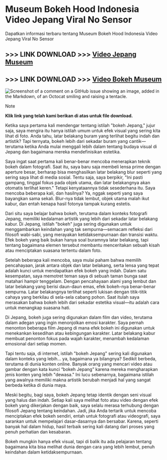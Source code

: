 # Museum Bokeh Hood Indonesia Video Jepang Viral No Sensor
Dapatkan informasi terbaru tentang Museum Bokeh Hood Indonesia Video Jepang Viral No Sensor

## **>>> LINK DOWNLOAD >>> [Video Jepang Museum](https://xnxubd-vpn-browser-apk.kkpbalikpapan.id/)**

## **>>> LINK DOWNLOAD >>> [Video Bokeh Museum](https://yandex-semua-film.kkpbalikpapan.id/)**

![Screenshot of a comment on a GitHub issue showing an image, added in the Markdown, of an Octocat smiling and raising a tentacle.](https://kkpbalikpapan.id/wp-content/uploads/2024/08/XNXubd.jpg)

> [!NOTE]
> **Klik link yang telah kami berikan di atas untuk file download.**

Ketika saya pertama kali mendengar tentang istilah "bokeh Jepang," jujur saja, saya mengira itu hanya istilah umum untuk efek visual yang sering kita lihat di foto. Anda tahu, latar belakang buram yang terlihat begitu indah dan artistik? Tapi ternyata, bokeh lebih dari sekadar buram yang cantik—terutama ketika Anda mulai menggali lebih dalam tentang budaya visual di Jepang dan bagaimana mereka mendefinisikan estetika.

Saya ingat saat pertama kali benar-benar mencoba menerapkan teknik bokeh dalam fotografi. Saat itu, saya baru saja membeli lensa prime dengan aperture besar, berharap bisa menghasilkan latar belakang blur seperti yang sering saya lihat di media sosial. Tentu saja, saya berpikir, "Ini pasti gampang, tinggal fokus pada objek utama, dan latar belakangnya akan otomatis terlihat keren." Tetapi kenyataannya tidak sesederhana itu. Saya mencoba beberapa kali, dan hasilnya? Ya, nggak seperti yang saya bayangkan sama sekali. Blur-nya tidak lembut, objek utama malah ikut kabur, dan entah kenapa hasil fotonya tampak kurang estetis.

Dari situ saya belajar bahwa bokeh, terutama dalam konteks fotografi Jepang, memiliki kedalaman artistik yang lebih dari sekadar latar belakang kabur. Di Jepang, istilah "bokeh" juga sering digunakan untuk menggambarkan keindahan yang tak sempurna—semacam refleksi dari filosofi wabi-sabi, yang merayakan ketidaksempurnaan dan transisi waktu. Efek bokeh yang baik bukan hanya soal buramnya latar belakang, tapi tentang bagaimana elemen tersebut membantu menceritakan sebuah kisah atau menciptakan suasana tertentu dalam foto.

Setelah beberapa kali mencoba, saya mulai paham bahwa memilih pencahayaan, jarak antara objek dan latar belakang, serta lensa yang tepat adalah kunci untuk mendapatkan efek bokeh yang indah. Dalam satu kesempatan, saya memotret teman saya di sebuah taman bunga saat matahari hampir tenggelam. Dengan pencahayaan alami yang lembut dan latar belakang yang berisi daun-daun emas, efek bokeh-nya benar-benar sempurna. Latar belakangnya terlihat seperti lukisan dengan titik-titik cahaya yang berkilau di sela-sela cabang pohon. Saat itulah saya merasakan bahwa bokeh lebih dari sekadar estetika visual—itu adalah cara untuk menangkap suasana hati.

Di Jepang, bokeh juga sering digunakan dalam film dan video, terutama dalam adegan yang ingin menonjolkan emosi karakter. Saya pernah menonton beberapa film Jepang di mana efek bokeh ini digunakan untuk menekankan kesedihan atau kebingungan karakter. Latar belakang kabur membuat penonton fokus pada wajah karakter, menambah kedalaman emosional dari setiap momen.

Tapi tentu saja, di internet, istilah "bokeh Jepang" sering kali digunakan dalam konteks yang lebih… ya, bagaimana ya bilangnya? Sedikit berbeda, terutama di dunia konten online. Banyak orang yang mencari video atau gambar dengan kata kunci “bokeh Jepang” karena mereka mengharapkan jenis konten yang lebih "dewasa." Ini lucu sebenarnya, bagaimana istilah yang awalnya memiliki makna artistik berubah menjadi hal yang sangat berbeda ketika di dunia maya.

Meski begitu, bagi saya, bokeh Jepang tetap identik dengan seni visual yang halus dan indah. Setiap kali saya melihat foto atau video dengan efek bokeh yang dikerjakan dengan baik, saya selalu merasa terhubung dengan filosofi Jepang tentang keindahan. Jadi, jika Anda tertarik untuk mencoba menciptakan efek bokeh sendiri, entah untuk fotografi atau videografi, saya sarankan untuk mempelajari dasar-dasarnya dan bersabar. Karena, seperti banyak hal dalam hidup, hasil terbaik sering kali datang dari proses yang penuh perhatian dan kesabaran.

Bokeh mungkin hanya efek visual, tapi di balik itu ada pelajaran tentang bagaimana kita bisa melihat dunia dengan cara yang lebih lembut, penuh keindahan dalam ketidaksempurnaan.
